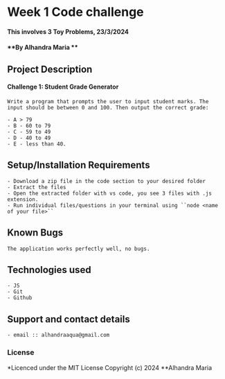 # Week 1 Code challenge

#### This involves 3 Toy Problems, 23/3/2024

#### **By Alhandra Maria **

## Project Description

#### Challenge 1: Student Grade Generator

    Write a program that prompts the user to input student marks. The input should be between 0 and 100. Then output the correct grade:

    - A > 79
    - B - 60 to 79
    - C - 59 to 49
    - D - 40 to 49
    - E - less than 40.

## Setup/Installation Requirements

    - Download a zip file in the code section to your desired folder
    - Extract the files
    - Open the extracted folder with vs code, you see 3 files with .js extension.
    - Run individual files/questions in your terminal using ``node <name of your file>``

## Known Bugs

    The application works perfectly well, no bugs.

## Technologies used

    - JS
    - Git
    - Github

## Support and contact details

    - email :: alhandraaqua@gmail.com

### License

\*Licenced under the MIT License
Copyright (c) 2024 \*\*Alhandra Maria
